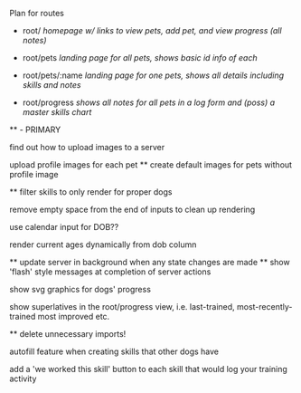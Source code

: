 Plan for routes

- root/             *homepage w/ links to view pets, add pet, and view progress (all notes)*

- root/pets         *landing page for all pets, shows basic id info of each*

- root/pets/:name   *landing page for one pets, shows all details including skills and notes*

- root/progress     *shows all notes for all pets in a log form and (poss) a master skills chart*




** - PRIMARY

find out how to upload images to a server

upload profile images for each pet
  ** create default images for pets without profile image

** filter skills to only render for proper dogs

remove empty space from the end of inputs to clean up rendering

use calendar input for DOB??

render current ages dynamically from dob column

** update server in background when any state changes are made
  ** show 'flash' style messages at completion of server actions

show svg graphics for dogs' progress

show superlatives in the root/progress view, i.e. last-trained, most-recently-trained most improved etc.

** delete unnecessary imports!

autofill feature when creating skills that other dogs have

add a 'we worked this skill' button to each skill that would log your training activity
